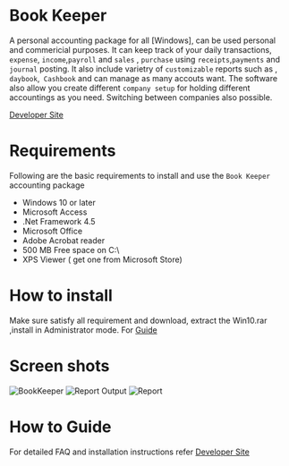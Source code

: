# Book Keeper
A personal accounting package for all [Windows], can be used personal and commericial purposes. It can keep track of your daily transactions, `expense`, `income`,`payroll` and `sales` , `purchase` using `receipts`,`payments` and `journal` posting. It also include varietry of `customizable` reports such as , `daybook`,` Cashbook` and can manage as many accouts want. The software also allow you create different `company setup` for holding different accountings as you need. Switching between companies also possible.

[Developer Site](https://developerm.dev/codehats-bookkeeper_accounting_package/)
# Requirements
Following are the basic requirements to install and use the `Book Keeper` accounting package
- Windows 10 or later
- Microsoft Access
- .Net Framework 4.5
- Microsoft Office
- Adobe Acrobat reader
- 500 MB Free space on C:\
- XPS Viewer ( get one from Microsoft Store)
# How to install
Make sure satisfy all requirement  and download, extract the Win10.rar ,install in Administrator mode. For [Guide](https://developerm.dev/codehats-bookkeeper_accounting_package/)
# Screen shots
![BookKeeper](https://developermblog.files.wordpress.com/2020/06/untitled-1.png)
![Report Output](https://developermblog.files.wordpress.com/2020/06/report.png)
![Report](https://developermblog.files.wordpress.com/2020/06/account_list.png)
# How to Guide
For detailed FAQ and installation instructions refer [Developer Site](https://developerm.dev/book-keeper/)
